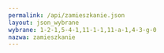 ```yaml
---
permalink: /api/zamieszkanie.json
layout: json_wybrane
wybrane: 1-2-1,5-4-1,11-1-1,11-a-1,4-3-g-0
nazwa: zamieszkanie
---
```

